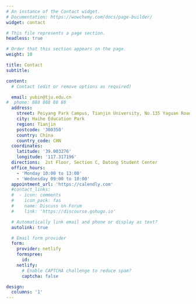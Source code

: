 ```yaml
---
# An instance of the Contact widget.
# Documentation: https://wowchemy.com/docs/page-builder/
widget: contact

# This file represents a page section.
headless: true

# Order that this section appears on the page.
weight: 10

title: Contact
subtitle:

content:
  # Contact (edit or remove options as required)

  email: yubin@tju.edu.cn
#  phone: 888 888 88 88
  address:
    street: Peiyang Park Campus, Tianjin University, No.135 Yaguan Road
    city: Haihe Education Park
    region: Tianjin
    postcode: '300350'
    country: China
    country_code: CHN
  coordinates:
    latitude: '39.003276'
    longitude: '117.317196'
  directions:  2st Floor, Section C, Datong Student Center
  office_hours:
    - 'Monday 10:00 to 13:00'
    - 'Wednesday 09:00 to 10:00'
  appointment_url: 'https://calendly.com'
  #contact_links:
  #  - icon: comments
  #    icon_pack: fas
  #    name: Discuss on Forum
  #    link: 'https://discourse.gohugo.io'

  # Automatically link email and phone or display as text?
  autolink: true

  # Email form provider
  form:
    provider: netlify
    formspree:
      id:
    netlify:
      # Enable CAPTCHA challenge to reduce spam?
      captcha: false

design:
  columns: '1'
---
```


